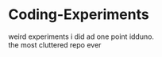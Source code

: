 # Coding-Experiments
weird experiments i did ad one point idduno.
<br />the most cluttered repo ever

